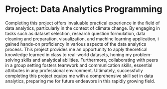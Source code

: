  # Project: Data Analytics Programming

Completing this project offers invaluable practical experience in the field of data analytics, particularly in the
context of climate change. By engaging in tasks such as dataset selection, research question formulation, data cleaning 
and preparation, visualization, and machine learning application, i gained hands-on proficiency in various aspects of 
the data analytics process. This project provides me an opportunity to apply theoretical knowledge learned in class to 
real-world datasets, honing my problem-solving skills and analytical abilities. Furthermore, collaborating with peers 
in a group setting fosters teamwork and communication skills, essential attributes in any professional environment. 
Ultimately, successfully completing this project equips me with a comprehensive skill set in data analytics, preparing 
me for future endeavors in this rapidly growing field.
